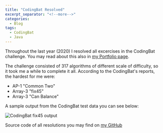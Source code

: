 ```yaml
---
title: "CodingBat Resolved"
excerpt_separator: "<!--more-->"
categories:
  - Blog
tags:
  - CodingBat
  - Java
---
```


Throughout the last year (2020) I resolved all excercises in the CodingBat challenge. You may read about this also in [my Portfolio page](https://adamsajewicz.github.io/portfolio/#codingbat).

<!--more-->

The challenge consisted of 317 algorithms of different scale of difficulty, so it took me a while to complete it all. According to the CodingBat's reports, the hardest for me were: 
* AP-1 "Common Two"
* Array-3 "fix45"
* Array-3 "Can Balance"

A sample output from the CodingBat test data you can see below:

<img src="{{ site.url }}{{ site.baseurl }}/assets/images/fix45.png" alt="CodingBat fix45 output">

<!--more-->

Source code of all resolutions you may find on [my GitHub](https://github.com/AdamSajewicz/java-coding-bat)

